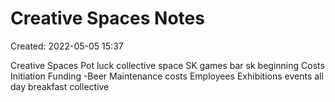 # Creative Spaces Notes

Created: 2022-05-05 15:37

Creative Spaces
Pot luck collective space 
SK games
bar sk beginning
Costs
Initiation
Funding -Beer
Maintenance costs
Employees
Exhibitions
events
all day breakfast collective

